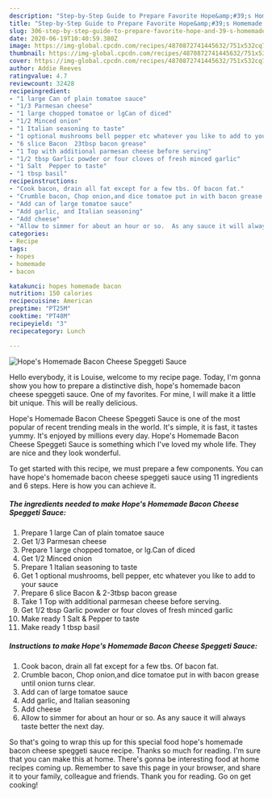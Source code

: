 ```yaml
---
description: "Step-by-Step Guide to Prepare Favorite Hope&amp;#39;s Homemade Bacon Cheese Speggeti  Sauce"
title: "Step-by-Step Guide to Prepare Favorite Hope&amp;#39;s Homemade Bacon Cheese Speggeti  Sauce"
slug: 306-step-by-step-guide-to-prepare-favorite-hope-and-39-s-homemade-bacon-cheese-speggeti-sauce
date: 2020-06-19T10:40:59.380Z
image: https://img-global.cpcdn.com/recipes/4870872741445632/751x532cq70/hopes-homemade-bacon-cheese-speggeti-sauce-recipe-main-photo.jpg
thumbnail: https://img-global.cpcdn.com/recipes/4870872741445632/751x532cq70/hopes-homemade-bacon-cheese-speggeti-sauce-recipe-main-photo.jpg
cover: https://img-global.cpcdn.com/recipes/4870872741445632/751x532cq70/hopes-homemade-bacon-cheese-speggeti-sauce-recipe-main-photo.jpg
author: Addie Reeves
ratingvalue: 4.7
reviewcount: 32428
recipeingredient:
- "1 large Can of plain tomatoe sauce"
- "1/3 Parmesan cheese"
- "1 large chopped tomatoe or lgCan of diced"
- "1/2 Minced onion"
- "1 Italian seasoning to taste"
- "1 optional mushrooms bell pepper etc whatever you like to add to your sauce"
- "6 slice Bacon  23tbsp bacon grease"
- "1 Top with additional parmesan cheese before serving"
- "1/2 tbsp Garlic powder or four cloves of fresh minced garlic"
- "1 Salt  Pepper to taste"
- "1 tbsp basil"
recipeinstructions:
- "Cook bacon, drain all fat except for a few tbs. Of bacon fat."
- "Crumble bacon, Chop onion,and dice tomatoe put in with bacon grease until onion turns clear."
- "Add can of large tomatoe sauce"
- "Add garlic, and Italian seasoning"
- "Add cheese"
- "Allow to simmer for about an hour or so.  As any sauce it will always taste better the next day."
categories:
- Recipe
tags:
- hopes
- homemade
- bacon

katakunci: hopes homemade bacon 
nutrition: 150 calories
recipecuisine: American
preptime: "PT25M"
cooktime: "PT48M"
recipeyield: "3"
recipecategory: Lunch

---
```



![Hope&#39;s Homemade Bacon Cheese Speggeti  Sauce](https://img-global.cpcdn.com/recipes/4870872741445632/751x532cq70/hopes-homemade-bacon-cheese-speggeti-sauce-recipe-main-photo.jpg)

Hello everybody, it is Louise, welcome to my recipe page. Today, I'm gonna show you how to prepare a distinctive dish, hope&#39;s homemade bacon cheese speggeti  sauce. One of my favorites. For mine, I will make it a little bit unique. This will be really delicious.

Hope&#39;s Homemade Bacon Cheese Speggeti  Sauce is one of the most popular of recent trending meals in the world. It's simple, it is fast, it tastes yummy. It's enjoyed by millions every day. Hope&#39;s Homemade Bacon Cheese Speggeti  Sauce is something which I've loved my whole life. They are nice and they look wonderful.




To get started with this recipe, we must prepare a few components. You can have hope&#39;s homemade bacon cheese speggeti  sauce using 11 ingredients and 6 steps. Here is how you can achieve it.

<!--inarticleads1-->

##### The ingredients needed to make Hope&#39;s Homemade Bacon Cheese Speggeti  Sauce:

1. Prepare 1 large Can of plain tomatoe sauce
1. Get 1/3 Parmesan cheese
1. Prepare 1 large chopped tomatoe, or lg.Can of diced
1. Get 1/2 Minced onion
1. Prepare 1 Italian seasoning to taste
1. Get 1 optional mushrooms, bell pepper, etc whatever you like to add to your sauce
1. Prepare 6 slice Bacon &amp; 2-3tbsp bacon grease
1. Take 1 Top with additional parmesan cheese before serving.
1. Get 1/2 tbsp Garlic powder or four cloves of fresh minced garlic
1. Make ready 1 Salt &amp; Pepper to taste
1. Make ready 1 tbsp basil




<!--inarticleads2-->

##### Instructions to make Hope&#39;s Homemade Bacon Cheese Speggeti  Sauce:

1. Cook bacon, drain all fat except for a few tbs. Of bacon fat.
1. Crumble bacon, Chop onion,and dice tomatoe put in with bacon grease until onion turns clear.
1. Add can of large tomatoe sauce
1. Add garlic, and Italian seasoning
1. Add cheese
1. Allow to simmer for about an hour or so.  As any sauce it will always taste better the next day.




So that's going to wrap this up for this special food hope&#39;s homemade bacon cheese speggeti  sauce recipe. Thanks so much for reading. I'm sure that you can make this at home. There's gonna be interesting food at home recipes coming up. Remember to save this page in your browser, and share it to your family, colleague and friends. Thank you for reading. Go on get cooking!
